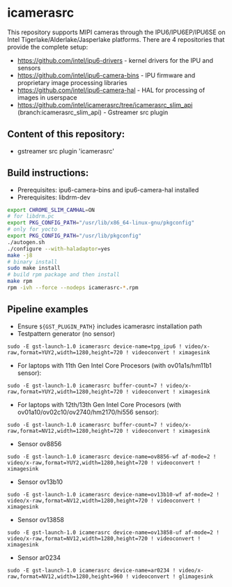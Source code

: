 # icamerasrc

This repository supports MIPI cameras through the IPU6/IPU6EP/IPU6SE on Intel Tigerlake/Alderlake/Jasperlake platforms. There are 4 repositories that provide the complete setup:

- https://github.com/intel/ipu6-drivers - kernel drivers for the IPU and sensors
- https://github.com/intel/ipu6-camera-bins - IPU firmware and proprietary image processing libraries
- https://github.com/intel/ipu6-camera-hal - HAL for processing of images in userspace
- https://github.com/intel/icamerasrc/tree/icamerasrc_slim_api (branch:icamerasrc_slim_api) - Gstreamer src plugin

## Content of this repository:
* gstreamer src plugin 'icamerasrc'

## Build instructions:
* Prerequisites: ipu6-camera-bins and ipu6-camera-hal installed 
* Prerequisites: libdrm-dev

```sh
export CHROME_SLIM_CAMHAL=ON
# for libdrm.pc
export PKG_CONFIG_PATH="/usr/lib/x86_64-linux-gnu/pkgconfig"
# only for yocto
export PKG_CONFIG_PATH="/usr/lib/pkgconfig"
./autogen.sh
./configure --with-haladaptor=yes
make -j8
# binary install
sudo make install
# build rpm package and then install
make rpm
rpm -ivh --force --nodeps icamerasrc-*.rpm
```

## Pipeline examples
* Ensure `${GST_PLUGIN_PATH}` includes icamerasrc installation path
* Testpattern generator (no sensor)
```
sudo -E gst-launch-1.0 icamerasrc device-name=tpg_ipu6 ! video/x-raw,format=YUY2,width=1280,height=720 ! videoconvert ! ximagesink
```

* For laptops with 11th Gen Intel Core Procesors (with ov01a1s/hm11b1 sensor):
```
sudo -E gst-launch-1.0 icamerasrc buffer-count=7 ! video/x-raw,format=YUY2,width=1280,height=720 ! videoconvert ! ximagesink
```

* For laptops with 12th/13th Gen Intel Core Procesors (with ov01a10/ov02c10/ov2740/hm2170/hi556 sensor):
```
sudo -E gst-launch-1.0 icamerasrc buffer-count=7 ! video/x-raw,format=NV12,width=1280,height=720 ! videoconvert ! ximagesink
```

* Sensor ov8856
```
sudo -E gst-launch-1.0 icamerasrc device-name=ov8856-wf af-mode=2 ! video/x-raw,format=YUY2,width=1280,height=720 ! videoconvert ! ximagesink
```

* Sensor ov13b10
```
sudo -E gst-launch-1.0 icamerasrc device-name=ov13b10-wf af-mode=2 ! video/x-raw,format=NV12,width=1280,height=720 ! videoconvert ! ximagesink
```

* Sensor ov13858
```
sudo -E gst-launch-1.0 icamerasrc device-name=ov13858-uf af-mode=2 ! video/x-raw,format=NV12,width=1280,height=720 ! videoconvert ! ximagesink
```

* Sensor ar0234
```
sudo -E gst-launch-1.0 icamerasrc device-name=ar0234 ! video/x-raw,format=NV12,width=1280,height=960 ! videoconvert ! glimagesink
```
